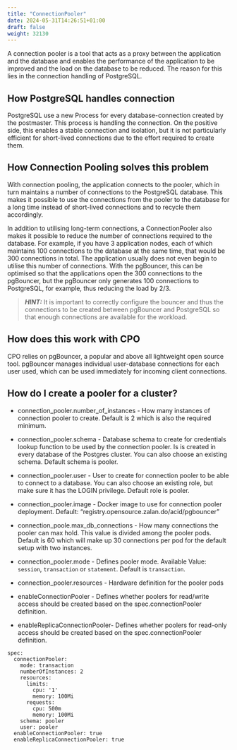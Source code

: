 ```yaml
---
title: "ConnectionPooler"
date: 2024-05-31T14:26:51+01:00
draft: false
weight: 32130
---
```


A connection pooler is a tool that acts as a proxy between the application and the database and enables the performance of the application to be improved and the load on the database to be reduced. The reason for this lies in the connection handling of PostgreSQL. 

## How PostgreSQL handles connection
PostgreSQL use a new Process for every database-connection created by the postmaster. This process is handling the connection. On the positive side, this enables a stable connection and isolation, but it is not particularly efficient for short-lived connections due to the effort required to create them.

## How Connection Pooling solves this problem

With connection pooling, the application connects to the pooler, which in turn maintains a number of connections to the PostgreSQL database. 
This makes it possible to use the connections from the pooler to the database for a long time instead of short-lived connections and to recycle them accordingly.

In addition to utilising long-term connections, a ConnectionPooler also makes it possible to reduce the number of connections required to the database. For example, if you have 3 application nodes, each of which maintains 100 connections to the database at the same time, that would be 300 connections in total. The application usually does not even begin to utilise this number of connections. With the pgBouncer, this can be optimised so that the applications open the 300 connections to the pgBouncer, but the pgBouncer only generates 100 connections to PostgreSQL, for example, thus reducing the load by 2/3. 

> **_HINT:_** It is important to correctly configure the bouncer and thus the connections to be created between pgBouncer and PostgreSQL so that enough connections are available for the workload. 

## How does this work with CPO
CPO relies on pgBouncer, a popular and above all lightweight open source tool. pgBouncer manages individual user-database connections for each user used, which can be used immediately for incoming client connections. 

## How do I create a pooler for a cluster?

- connection_pooler.number_of_instances - How many instances of connection pooler to create. Default is 2 which is also the required minimum.
- connection_pooler.schema - Database schema to create for credentials lookup function to be used by the connection pooler. Is is created in every database of the Postgres cluster. You can also choose an existing schema. Default schema is pooler.
- connection_pooler.user - User to create for connection pooler to be able to connect to a database. You can also choose an existing role, but make sure it has the LOGIN privilege. Default role is pooler.
- connection_pooler.image - Docker image to use for connection pooler deployment. Default: “registry.opensource.zalan.do/acid/pgbouncer”
- connection_poole.max_db_connections - How many connections the pooler can max hold. This value is divided among the pooler pods. Default is 60 which will make up 30 connections per pod for the default setup with two instances.
- connection_pooler.mode - Defines pooler mode. Available Value:  `session`,  `transaction` or `statement`. Default is `transaction`.
- connection_pooler.resources - Hardware definition for the pooler pods

- enableConnectionPooler - Defines whether poolers for read/write access should be created based on the spec.connectionPooler definition. 
- enableReplicaConnectionPooler- Defines whether poolers for read-only access should be created based on the spec.connectionPooler definition. 

```
spec:
  connectionPooler:
    mode: transaction
    numberOfInstances: 2
    resources:
      limits:
        cpu: '1'
        memory: 100Mi
      requests:
        cpu: 500m
        memory: 100Mi
    schema: pooler
    user: pooler
  enableConnectionPooler: true
  enableReplicaConnectionPooler: true
```


